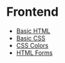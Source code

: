 # Frontend

- [Basic HTML](basichtml.md)
- [Basic CSS](cssbasic.md)
- [CSS Colors](csscolors.md)
- [HTML Forms](forms.md)
